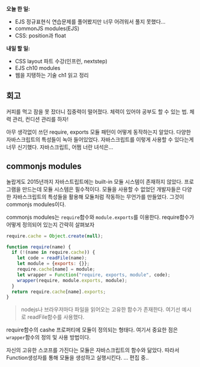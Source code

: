 **오늘 한 일:**

* EJS 정규표현식 연습문제를 풀어봤지만 너무 어려워서 풀지 못했다...
* commonJS modules(EJS)
* CSS: position과 float



**내일 할 일:**

* CSS layout 파트 수강(인프런, nextstep)
* EJS ch10 modules
* 웹을 지탱하는 기술 ch1 읽고 정리





## 회고

커피를 먹고 잠을 못 잤더니 집중력이 떨어졌다. 체력이 있어야 공부도 할 수 있는 법. 체력 관리, 컨디션 관리를 하자!

아무 생각없이 쓰던 require, exports 모듈 패턴이 어떻게 동작하는지 알았다. 다양한 자바스크립트의 특성들이 녹아 들어있었다. 자바스크립트를 이렇게 사용할 수 있다는게 너무 신기했다. 자바스크립트, 어쩜 너란 녀석은...



## commonjs modules

놀랍게도 2015년까지 자바스트립트에는 built-in 모듈 시스템이 존재하지 않았다. 프로그램을 만드는데 모듈 시스템은 필수적이다. 모듈을 사용할 수 없었던 개발자들은 다양한 자바스크립트의 특성들을 활용해 모듈처럼 작동하는 무언가를 만들었다. 그것이 commonjs modules이다.

commonjs modules는 `require`함수와 `module.exports`를 이용한다. require함수가 어떻게 정의되어 있는지 간략히 살펴보자

```javascript
require.cache = Object.create(null);

function require(name) {
  if (!(name in require.cache)) {
    let code = readFile(name);
    let module = {exports: {}};
    require.cache[name] = module;
    let wrapper = Function("require, exports, module", code);
    wrapper(require, module.exports, module);
  }
  return require.cache[name].exports;
}
```

> nodejs나 브라우저마다 파일을 읽어오는 고유한 함수가 존재한다. 여기선 예시로 readFile함수를 사용했다.



require함수의 cashe 프로퍼티에 모듈이 정의되는 형태다. 여기서 중요한 점은 `wrapper`함수의 정의 및 사용 방법이다.

자신의 고유한 스코프를 가진다는 모듈은 자바스크립트의 함수와 닮았다. 따라서 Function생성자를 통해 모듈을 생성하고 실행시킨다. ... 편집 중..